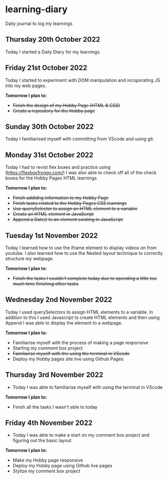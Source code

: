 # learning-diary
Daily journal to log my learnings


## Thursday 20th October 2022

Today I started a Daily Diary for my learnings.

## Friday 21st October 2022

Today I started to experiment with DOM manipulation and incoporating JS into my web pages.

**Tomorrow I plan to:**
- ~~Finish the design of my Hobby Page (HTML & CSS)~~
- ~~Create a repository for the Hobby page~~

## Sunday 30th October 2022
Today I familiarised myself with committing from VScode and using git.

## Monday 31st October 2022
Today I had to revist flex boxes and practice using (https://flexboxfroggy.com/)
I was also able to check off all of the check boxes for the Hobby Pages HTML learnings

**Tomorrow I plan to:**
- ~~Finish addidng information to my Hobby Page~~
- ~~Finish tasks related to the Hobby Pages CSS learnings~~
- ~~Use querySelector to assign an HTML element to a variable~~
- ~~Create an HTML element in JavaScript~~
- ~~Append a Date() to an element existing in JavaScript~~

## Tuesday 1st November 2022
Today I learned how to use the iframe element to display videos on from youtube. 
I also learned how to use the Nested layout technique to correctly structure my webpage.

**Tomorrow I plan to:**
- ~~Finish the tasks I couldn't complete today due to spending a little too much time finishing other tasks~~

## Wednesday 2nd November 2022
Today I used querySelectors to assign HTML elements to a variable.
In addition to this I used Javascript to create HTML elements and then using Append I was able to display the element to a webpage.

**Tomorrow I plan to:**
- Familiarise myself with the process of making a page responsive
- Starting my comment box project
- ~~Familiarise myself with the using the terminal in VScode~~
- Deploy my Hobby pages site live using Github Pages

## Thursday 3rd November 2022
- Today I was able to familiarise myself with using the terminal in VScode

**Tomorrow I plan to:**
- Finish all the tasks I wasn't able to today

## Friday 4th November 2022
- Today I was able to make a start on my comment box project and figuring out the basic layout

**Tomorrow I plan to:**
- Make my Hobby page responsive
- Deploy my Hobby page using Github live pages
- Stylize my comment box project


